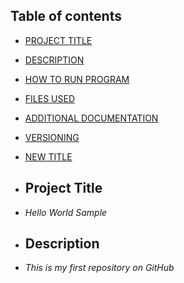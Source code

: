 

## Table of contents

- [PROJECT TITLE](#Project-Title)
- [DESCRIPTION](#Description)
- [HOW TO RUN PROGRAM](#How-to-run-program)
- [FILES USED](Files-used)
- [ADDITIONAL DOCUMENTATION](additional-documentation)
- [VERSIONING](versioning)
- [NEW TITLE](New-title)

- ## Project Title

- *Hello World Sample*

- ## Description

- *This is my first repository on GitHub*

